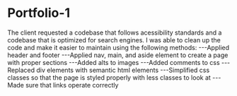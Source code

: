 # Portfolio-1
The client requested a codebase that follows acessibility standards and a codebase that is optimized for search engines.
I was able to clean up the code and make it easier to maintain using the following methods:
---Applied header and footer
---Applied nav, main, and aside element to create a page with proper sections
---Added alts to images
---Added comments to css
---Replaced div elements with semantic html elements
---Simplified css classes so that the page is styled properly with less classes to look at
---Made sure that links operate correctly 
